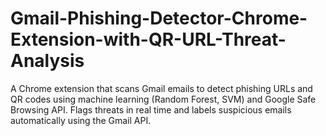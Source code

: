 # Gmail-Phishing-Detector-Chrome-Extension-with-QR-URL-Threat-Analysis
A Chrome extension that scans Gmail emails to detect phishing URLs and QR codes using machine learning (Random Forest, SVM) and Google Safe Browsing API. Flags threats in real time and labels suspicious emails automatically using the Gmail API.
